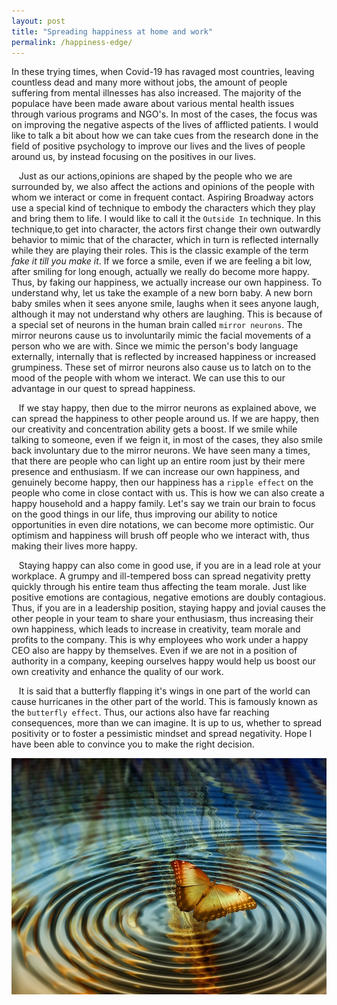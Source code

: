 ```yaml
---
layout: post
title: "Spreading happiness at home and work"
permalink: /happiness-edge/
---
```


In these trying times, when Covid-19 has ravaged most countries, leaving countless dead and many more without jobs, the amount of people suffering from mental illnesses has also increased. The majority of the populace have been made aware about various mental health issues through various programs and NGO's. In most of the cases, the focus was on improving the negative aspects of the lives of afflicted patients. I would like to talk a bit about how we can take cues from the research done in the field of positive psychology to improve our lives and the lives of people around us, by instead focusing on the positives in our lives.

&nbsp;&nbsp;&nbsp;Just as our actions,opinions are shaped by the people who we are surrounded by, we also affect the actions and opinions of the people with whom we interact or come in frequent contact. Aspiring Broadway actors use a special kind of technique to embody the characters which they play and bring them to life. I would like to call it the `Outside In` technique. In this technique,to get into character, the actors first change their own outwardly behavior to mimic that of the character, which in turn is reflected internally while they are playing their roles. This is the classic example of the term *fake it till you make it*. If we force a smile, even if we are feeling a bit low, after smiling for long enough, actually we really do become more happy. Thus, by faking our happiness, we actually increase our own happiness. To understand why, let us take the example of a new born baby. A new born baby smiles when it sees anyone smile, laughs when it sees anyone laugh, although it may not understand why others are laughing. This is because of a special set of neurons in the human brain called `mirror neurons`. The mirror neurons cause us to involuntarily mimic the facial movements of a person who we are with. Since we mimic the person's body language externally, internally that is reflected by increased happiness or increased grumpiness. These set of mirror neurons also cause us to latch on to the mood of the people with whom we interact. We can use this to our advantage in our quest to spread happiness.

&nbsp;&nbsp;&nbsp;If we stay happy, then due to the mirror neurons as explained above, we can spread the happiness to other people around us. If we are happy, then our creativity and concentration ability gets a boost. If we smile while talking to someone, even if we feign it, in most of the cases, they also smile back involuntary due to the mirror neurons. We have seen many a times, that there are people who can light up an entire room just by their mere presence and enthusiasm. If we can increase our own happiness, and genuinely become happy, then our happiness has a `ripple effect` on the people who come in close contact with us. This is how we can also create a happy household and a happy family. Let's say we train our brain to focus on the good things in our life, thus improving our ability to notice opportunities in even dire notations, we can become more optimistic. Our optimism and happiness will brush off people who we interact with, thus making their lives more happy.

&nbsp;&nbsp;&nbsp;Staying happy can also come in good use, if you are in a lead role at your workplace. A grumpy and ill-tempered boss can spread negativity pretty quickly through his entire team thus affecting the team morale. Just like positive emotions are contagious, negative emotions are doubly contagious. Thus, if you are in a leadership position, staying happy and jovial causes the other people in your team to share your enthusiasm, thus increasing their own happiness, which leads to increase in creativity, team morale and profits to the company. This is why employees who work under a happy CEO also are happy by themselves. Even if we are not in a position of authority in a company, keeping ourselves happy would help us boost our own creativity and enhance the quality of our work.

&nbsp;&nbsp;&nbsp;It is said that a butterfly flapping it's wings in one part of the world can cause hurricanes in the other part of the world. This is famously known as the `butterfly effect`. Thus, our actions also have far reaching consequences, more than we can imagine. It is up to us, whether to spread positivity or to foster a pessimistic mindset and spread negativity. Hope I have been able to convince you to make the right decision.

![butterfly-effect](/assets/butterfly_effect.jpeg)
